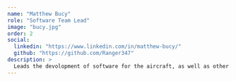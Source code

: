 ```yaml
---
name: "Matthew Bucy"
role: "Software Team Lead"
image: "bucy.jpg"
order: 2
social:
  linkedin: "https://www.linkedin.com/in/matthew-bucy/" 
  github: "https://github.com/Ranger347"
description: >
  Leads the devolopment of software for the aircraft, as well as other systems the club uses
---
```

